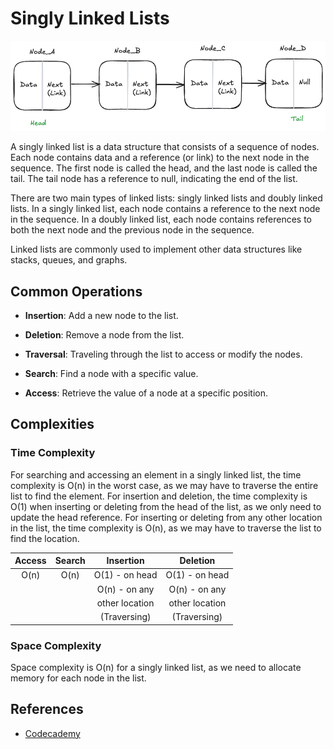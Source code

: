 # Singly Linked Lists

![Singly_Linked_List](Linked_List.png)

A singly linked list is a data structure that consists of a sequence of nodes. Each node contains data and a reference (or link) to the next node in the sequence. The first node is called the head, and the last node is called the tail. The tail node has a reference to null, indicating the end of the list.

There are two main types of linked lists: singly linked lists and doubly linked lists. In a singly linked list, each node contains a reference to the next node in the sequence. In a doubly linked list, each node contains references to both the next node and the previous node in the sequence.

Linked lists are commonly used to implement other data structures like stacks, queues, and graphs.

## Common Operations

 - **Insertion**: Add a new node to the list.

 - **Deletion**: Remove a node from the list.

 - **Traversal**: Traveling through the list to access or modify the nodes.

- **Search**: Find a node with a specific value.

- **Access**: Retrieve the value of a node at a specific position.

## Complexities

### Time Complexity

For searching and accessing an element in a singly linked list, the time complexity is O(n) in the worst case, as we may have to traverse the entire list to find the element. For insertion and deletion, the time complexity is O(1) when inserting or deleting from the head of the list, as we only need to update the head reference. For inserting or deleting from any other location in the list, the time complexity is O(n), as we may have to traverse the list to find the location.

| Access | Search |   Insertion    |    Deletion    |
| :----: | :----: | :------------: | :------------: |
|  O(n)  |  O(n)  | O(1) - on head | O(1) - on head |
|        |        | O(n) - on any  | O(n) - on any  |
|        |        | other location | other location |
|        |        |  (Traversing)  |  (Traversing)  |

### Space Complexity

Space complexity is O(n) for a singly linked list, as we need to allocate memory for each node in the list.

## References

- [Codecademy](https://www.codecademy.com)
